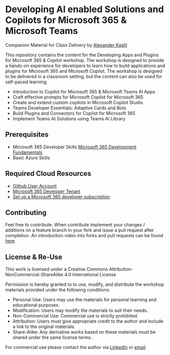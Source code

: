 # Developing AI enabled Solutions and Copilots for Microsoft 365 & Microsoft Teams

Companion Material for Class Delivery by [Alexander Kastil](https://www.integrations.at/kontakt-impressum.aspx)

This repository contains the content for the Developing Apps and Plugins for Microsoft 365 & Copilot workshop. The workshop is designed to provide a hands-on experience for developers to learn how to build applications and plugins for Microsoft 365 and Microsoft Copilot. The workshop is designed to be delivered in a classroom setting, but the content can also be used for self-paced learning.

- Introduction to Copilot for Microsoft 365 & Microsoft Teams AI Apps
- Craft effective prompts for Microsoft Copilot for Microsoft 365
- Create and extend custom copilots in Microsoft Copilot Studio
- Teams Developer Essentials: Adaptive Cards and Bots
- Build Plugins and Connectors for Copilot for Microsoft 365
- Implement Teams AI Solutions using Teams AI Library

## Prerequisites

- Microsoft 365 Developer Skills [Microsoft 365 Development Fundamentals](....)
- Basic Azure Skills


## Required Cloud Resources

- [Github User Account](https://github.com/)
- [Microsoft 365 Developer Tenant](https://developer.microsoft.com/en-us/microsoft-365/dev-program)
- [Set up a Microsoft 365 developer subscription](https://docs.microsoft.com/en-us/office/developer-program/microsoft-365-developer-program-get-started)

## Contributing

Feel free to contribute. When contribute implement your changes / additions on a feature branch in your fork and issue a pull request after completion. An introduction video into forks and pull requests can be found [here](https://www.youtube.com/watch?v=nT8KGYVurIU)

## License & Re-Use

This work is licensed under a Creative Commons Attribution-NonCommercial-ShareAlike 4.0 International License

Permission is hereby granted to to use, modify, and distribute the workshop materials provided under the following conditions:

- Personal Use: Users may use the materials for personal learning and educational purposes.
- Modification: Users may modify the materials to suit their needs.
- Non-Commercial Use: Commercial use is strictly prohibited.
- Attribution: Users must give appropriate credit to the author and include a link to the original materials.
- Share-Alike: Any derivative works based on these materials must be shared under the same license terms.

For commercial use please contact the author via [LinkedIn](https://www.linkedin.com/in/alexander-kastil-3bb26511a/) or [email](mailto:alexander.kastil@integrations.at)
